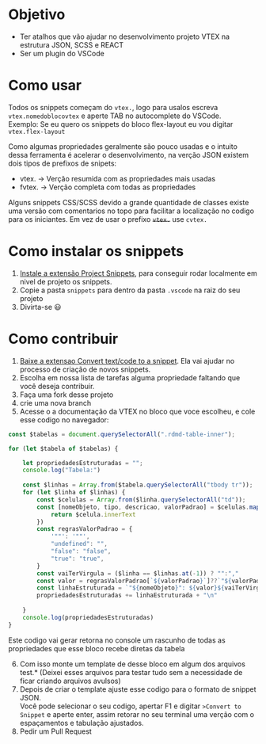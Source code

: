 # Objetivo

- Ter atalhos que vão ajudar no desenvolvimento projeto VTEX na estrutura JSON, SCSS e REACT
- Ser um plugin do VSCode


# Como usar

Todos os snippets começam do ``vtex.``, logo para usalos escreva ``vtex.nomedoblocovtex`` e aperte TAB no autocomplete do VSCode.<br/> Exemplo: Se eu quero os snippets do bloco flex-layout eu vou digitar ``vtex.flex-layout``

Como algumas propriedades geralmente são pouco usadas e o intuito dessa ferramenta é acelerar o desenvolvimento, na verção JSON existem dois tipos de prefixos de  snipets:

- vtex. -> Verção resumida com as propriedades mais usadas
- fvtex. -> Verção completa com todas as propriedades 

Alguns snippets CSS/SCSS devido a grande quantidade de classes existe uma versão com comentarios no topo para facilitar a localização no codigo para os iniciantes. Em vez de usar o prefixo <s>``vtex.``</s> use ``cvtex.``



# Como instalar os snippets 

1. [Instale a extensão Project Snippets](https://marketplace.visualstudio.com/items?itemName=rebornix.project-snippets), para conseguir rodar localmente em nivel de projeto os snippets.
2. Copie a pasta ``snippets`` para dentro da pasta ``.vscode`` na raiz do seu projeto
3. Divirta-se 😃

# Como contribuir
1. [Baixe a extensao Convert text/code to a snippet](https://marketplace.visualstudio.com/items?itemName=nsfilho.tosnippet). Ela vai ajudar no processo de criação de novos snippets.
2. Escolha em nossa lista de tarefas alguma propriedade faltando que você deseja contribuir.
3. Faça uma fork desse projeto
4. crie uma nova branch
5. Acesse o a documentação da VTEX no bloco que voce escolheu, e cole esse codigo no navegador:
```js
const $tabelas = document.querySelectorAll(".rdmd-table-inner");

for (let $tabela of $tabelas) {

    let propriedadesEstruturadas = "";
    console.log("Tabela:")
    
    const $linhas = Array.from($tabela.querySelectorAll("tbody tr"));
    for (let $linha of $linhas) {
        const $celulas = Array.from($linha.querySelectorAll("td"));
        const [nomeObjeto, tipo, descricao, valorPadrao] = $celulas.map($celula => {
            return $celula.innerText
        })
        const regrasValorPadrao = {
            '""': '""',
            "undefined": "",
            "false": "false",
            "true": "true",
        }
        const vaiTerVirgula = ($linha == $linhas.at(-1)) ? "":","
        const valor = regrasValorPadrao[`${valorPadrao}`]??`"${valorPadrao}"`;
        const linhaEstruturada = `"${nomeObjeto}": ${valor}${vaiTerVirgula}`
        propriedadesEstruturadas += linhaEstruturada + "\n"
        
    }
    console.log(propriedadesEstruturadas)
}

```
Este codigo vai gerar retorna no console um rascunho de todas as propriedades que esse bloco recebe diretas da tabela

6. Com isso monte um template de desse bloco em algum dos arquivos test.* (Deixei esses arquivos para testar tudo sem a necessidade de ficar criando arquivos avulsos)
7. Depois de criar o template ajuste esse codigo para o formato de snippet JSON.<br/> Você pode selecionar o seu codigo, apertar F1 e digitar ``>Convert to Snippet`` e aperte enter, assim retorar no seu terminal uma verção com o espaçamentos e tabulação ajustados.
8. Pedir um Pull Request 